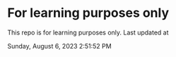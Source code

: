 # For learning purposes only
This repo is for learning purposes only.
Last updated at

Sunday, August 6, 2023 2:51:52 PM

